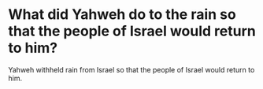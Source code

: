 # What did Yahweh do to the rain so that the people of Israel would return to him?

Yahweh withheld rain from Israel so that the people of Israel would return to him.
